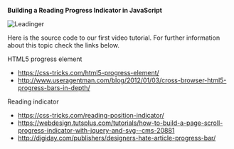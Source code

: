 **Building a Reading Progress Indicator in JavaScript**  

![Leadinger](http://leadinger.com/themes/leadinger-creative/assets/images/leadinger_logo.svg)

Here is the source code to our first video tutorial. For further information about this topic check the links below.

HTML5 progress element  
* https://css-tricks.com/html5-progress-element/  
* http://www.useragentman.com/blog/2012/01/03/cross-browser-html5-progress-bars-in-depth/  

Reading indicator  
* https://css-tricks.com/reading-position-indicator/ 
* https://webdesign.tutsplus.com/tutorials/how-to-build-a-page-scroll-progress-indicator-with-jquery-and-svg--cms-20881  
* http://digiday.com/publishers/designers-hate-article-progress-bar/  